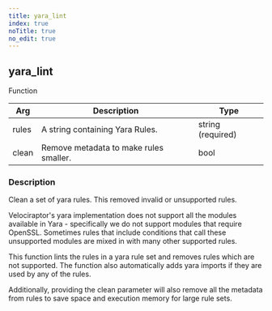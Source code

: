 ```yaml
---
title: yara_lint
index: true
noTitle: true
no_edit: true
---
```




<div class="vql_item"></div>


## yara_lint
<span class='vql_type pull-right page-header'>Function</span>



<div class="vqlargs"></div>

Arg | Description | Type
----|-------------|-----
rules|A string containing Yara Rules.|string (required)
clean|Remove metadata to make rules smaller.|bool

### Description

Clean a set of yara rules. This removed invalid or unsupported rules.

Velociraptor's yara implementation does not support all the
modules available in Yara - specifically we do not support modules
that require OpenSSL. Sometimes rules that include conditions that
call these unsupported modules are mixed in with many other
supported rules.

This function lints the rules in a yara rule set and removes rules
which are not supported. The function also automatically adds yara
imports if they are used by any of the rules.

Additionally, providing the clean parameter will also remove all
the metadata from rules to save space and execution memory for
large rule sets.


